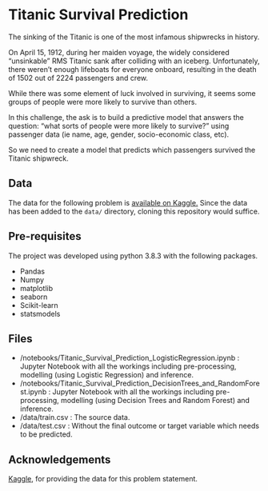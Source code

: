 # Titanic Survival Prediction

The sinking of the Titanic is one of the most infamous shipwrecks in history.

On April 15, 1912, during her maiden voyage, the widely considered “unsinkable” RMS Titanic sank after colliding with an iceberg. Unfortunately, there weren’t enough lifeboats for everyone onboard, resulting in the death of 1502 out of 2224 passengers and crew.

While there was some element of luck involved in surviving, it seems some groups of people were more likely to survive than others.

In this challenge, the ask is to build a predictive model that answers the question: “what sorts of people were more likely to survive?” using passenger data (ie name, age, gender, socio-economic class, etc).

So we need to create a model that predicts which passengers survived the Titanic shipwreck.

## Data

The data for the following problem is [available on Kaggle.](https://www.kaggle.com/c/titanic) 
Since the data has been added to the `data/` directory, cloning this repository would suffice.

## Pre-requisites

The project was developed using python 3.8.3 with the following packages.
- Pandas
- Numpy
- matplotlib
- seaborn
- Scikit-learn
- statsmodels


## Files
- /notebooks/Titanic_Survival_Prediction_LogisticRegression.ipynb : Jupyter Notebook with all the workings including pre-processing, modelling (using Logistic Regression) and inference.
- /notebooks/Titanic_Survival_Prediction_DecisionTrees_and_RandomForest.ipynb : Jupyter Notebook with all the workings including pre-processing, modelling (using Decision Trees and Random Forest) and inference.
- /data/train.csv : The source data.
- /data/test.csv : Without the final outcome or target variable which needs to be predicted.


## Acknowledgements

[Kaggle](https://kaggle.com/), for providing the data for this problem statement.